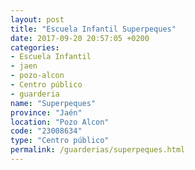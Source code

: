 ```yaml
---
layout: post
title: "Escuela Infantil Superpeques"
date: 2017-09-20 20:57:05 +0200
categories:
- Escuela Infantil
- jaen
- pozo-alcon
- Centro público
- guarderia
name: "Superpeques"
province: "Jaén"
location: "Pozo Alcon"
code: "23008634"
type: "Centro público"
permalink: /guarderias/superpeques.html
---
```

